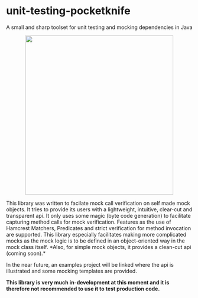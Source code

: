 # unit-testing-pocketknife
A small and sharp toolset for unit testing and mocking dependencies in Java
<p align="center">
<img width="400" height="432" src="https://raw.githubusercontent.com/ahaanstra/unit-testing-pocketknife/master/img/Swiss-Army-Knife.png">
</p>
<p>
  This library was written to facilate mock call verification on self made mock objects. It tries to provide its users with a lightweight, intuitive, clear-cut and transparent api. It only uses some magic (byte code generation) to facilitate capturing method calls for mock verification. Features as the use of Hamcrest Matchers, Predicates and strict verification for method invocation are supported. This library especially facilitates making more complicated mocks as the mock logic is to be defined in an object-oriented way in the mock class itself. *Also, for simple mock objects, it provides a clean-cut api (coming soon).*
  
  In the near future, an examples project will be linked where the api is illustrated and some mocking templates are provided.
  
  **This library is very much in-development at this moment and it is therefore not recommended to use it to test production code.**
</p>
